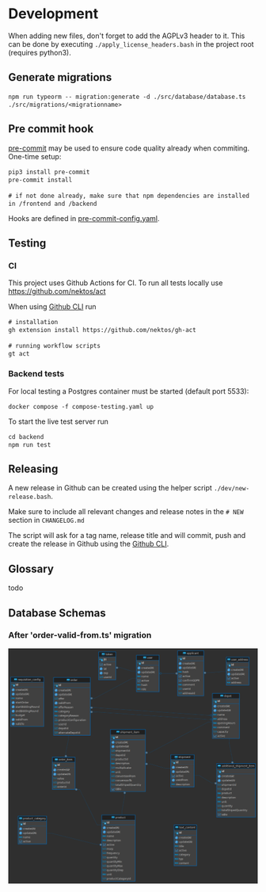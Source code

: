 # Development

When adding new files, don't forget to add the AGPLv3 header to it. This can be done
by executing `./apply_license_headers.bash` in the project root (requires python3).

## Generate migrations

```
npm run typeorm -- migration:generate -d ./src/database/database.ts ./src/migrations/<migrationname>
```

## Pre commit hook

[pre-commit](https://pre-commit.com/) may be used to ensure code quality already when commiting. One-time setup:

```
pip3 install pre-commit
pre-commit install

# if not done already, make sure that npm dependencies are installed in /frontend and /backend
```

Hooks are defined in [pre-commit-config.yaml](./pre-commit-config.yaml).

## Testing

### CI

This project uses Github Actions for CI. To run all tests locally use https://github.com/nektos/act

When using [Github CLI](https://cli.github.com/) run

```
# installation
gh extension install https://github.com/nektos/gh-act

# running workflow scripts
gt act
```

### Backend tests

For local testing a Postgres container must be started (default port 5533):

```
docker compose -f compose-testing.yaml up
```

To start the live test server run

```
cd backend
npm run test
```

## Releasing

A new release in Github can be created using the helper script `./dev/new-release.bash`.

Make sure to include all relevant changes and release notes in the `# NEW` section in `CHANGELOG.md`

The script will ask for a tag name, release title and will commit, push and create the release in
Github using the [Github CLI](https://cli.github.com/).

## Glossary

todo

## Database Schemas

### After 'order-valid-from.ts' migration

![Schema V4](./res/database-schema-v4.png)
